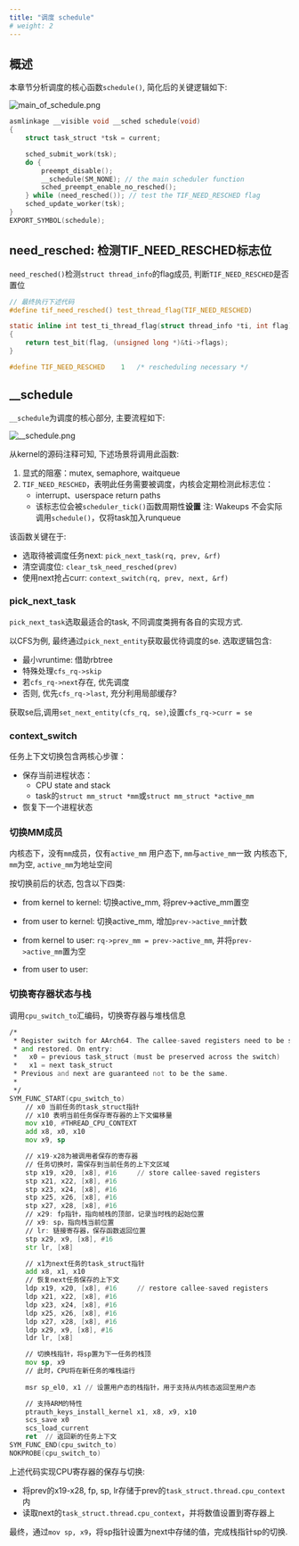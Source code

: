 ```yaml
---
title: "调度 schedule"
# weight: 2
---
```


## 概述

本章节分析调度的核心函数`schedule()`, 简化后的关键逻辑如下:

![main_of_schedule.png](/docs/kernel/subsystem/schedule/assert/schedule.png)

```c
asmlinkage __visible void __sched schedule(void)
{
	struct task_struct *tsk = current;

	sched_submit_work(tsk);
	do {
		preempt_disable();
		__schedule(SM_NONE); // the main scheduler function
		sched_preempt_enable_no_resched();
	} while (need_resched()); // test the TIF_NEED_RESCHED flag
	sched_update_worker(tsk);
}
EXPORT_SYMBOL(schedule);
```

## need_resched: 检测TIF_NEED_RESCHED标志位

`need_resched()`检测`struct thread_info`的flag成员, 判断`TIF_NEED_RESCHED`是否置位
```c
// 最终执行下述代码
#define tif_need_resched() test_thread_flag(TIF_NEED_RESCHED)

static inline int test_ti_thread_flag(struct thread_info *ti, int flag)
{
	return test_bit(flag, (unsigned long *)&ti->flags);
}

#define TIF_NEED_RESCHED	1	/* rescheduling necessary */
```

## __schedule

`__schedule`为调度的核心部分, 主要流程如下:

![__schedule.png](/docs/kernel/subsystem/schedule/assert/__schedule.png)

从kernel的源码注释可知, 下述场景将调用此函数:

1. 显式的阻塞：mutex, semaphore, waitqueue
2. `TIF_NEED_RESCHED`，表明此任务需要被调度，内核会定期检测此标志位：
    - interrupt、userspace return paths
    - 该标志位会被`scheduler_tick()`函数周期性**设置**
注: Wakeups 不会实际调用`schedule()`，仅将task加入runqueue


该函数关键在于:
- 选取待被调度任务next: `pick_next_task(rq, prev, &rf)`
- 清空调度位: `clear_tsk_need_resched(prev)`
- 使用next抢占curr: `context_switch(rq, prev, next, &rf)`


### pick_next_task
`pick_next_task`选取最适合的task, 不同调度类拥有各自的实现方式.

以CFS为例, 最终通过`pick_next_entity`获取最优待调度的se.
选取逻辑包含:
- 最小vruntime: 借助rbtree
- 特殊处理`cfs_rq->skip`
- 若`cfs_rq->next`存在, 优先调度
- 否则, 优先`cfs_rq->last`, 充分利用局部缓存?

获取se后,调用`set_next_entity(cfs_rq, se)`,设置`cfs_rq->curr = se`

### context_switch

任务上下文切换包含两核心步骤：
- 保存当前进程状态：
    - CPU state and stack
    - task的`struct mm_struct *mm`或`struct mm_struct *active_mm`
- 恢复下一个进程状态


### 切换MM成员

内核态下，没有`mm`成员，仅有`active_mm`
用户态下, `mm`与`active_mm`一致
内核态下, `mm`为空, `active_mm`为地址空间

按切换前后的状态, 包含以下四类:
- from kernel to kernel: 切换active_mm, 将prev->active_mm置空
- from user to kernel: 切换active_mm, 增加`prev->active_mm`计数

- from kernel to user: `rq->prev_mm = prev->active_mm`, 并将`prev->active_mm`置为空
- from user to user: 


### 切换寄存器状态与栈
调用`cpu_switch_to`汇编码，切换寄存器与堆栈信息
```asm
/*
 * Register switch for AArch64. The callee-saved registers need to be saved
 * and restored. On entry:
 *   x0 = previous task_struct (must be preserved across the switch)
 *   x1 = next task_struct
 * Previous and next are guaranteed not to be the same.
 *
 */
SYM_FUNC_START(cpu_switch_to)
	// x0 当前任务的task_struct指针
	// x10 表明当前任务保存寄存器的上下文偏移量
	mov	x10, #THREAD_CPU_CONTEXT
	add	x8, x0, x10
	mov	x9, sp

	// x19-x28为被调用者保存的寄存器
	// 任务切换时，需保存到当前任务的上下文区域
	stp	x19, x20, [x8], #16		// store callee-saved registers
	stp	x21, x22, [x8], #16
	stp	x23, x24, [x8], #16
	stp	x25, x26, [x8], #16
	stp	x27, x28, [x8], #16
	// x29: fp指针，指向帧栈的顶部，记录当时栈的起始位置
	// x9: sp，指向栈当前位置
	// lr: 链接寄存器，保存函数返回位置
	stp	x29, x9, [x8], #16
	str	lr, [x8]

	// x1为next任务的task_struct指针
	add	x8, x1, x10
	// 恢复next任务保存的上下文
	ldp	x19, x20, [x8], #16		// restore callee-saved registers
	ldp	x21, x22, [x8], #16
	ldp	x23, x24, [x8], #16
	ldp	x25, x26, [x8], #16
	ldp	x27, x28, [x8], #16
	ldp	x29, x9, [x8], #16
	ldr	lr, [x8]

	// 切换栈指针，将sp置为下一任务的栈顶
	mov	sp, x9
	// 此时，CPU将在新任务的堆栈运行
	
	msr	sp_el0, x1 // 设置用户态的栈指针，用于支持从内核态返回至用户态

	// 支持ARM的特性
	ptrauth_keys_install_kernel x1, x8, x9, x10
	scs_save x0
	scs_load_current
	ret  // 返回新的任务上下文
SYM_FUNC_END(cpu_switch_to)
NOKPROBE(cpu_switch_to)
```

上述代码实现CPU寄存器的保存与切换:
- 将prev的x19-x28, fp, sp, lr存储于prev的`task_struct.thread.cpu_context`内
- 读取next的`task_struct.thread.cpu_context`，并将数值设置到寄存器上

最终，通过`mov sp, x9`，将sp指针设置为next中存储的值，完成栈指针sp的切换.
